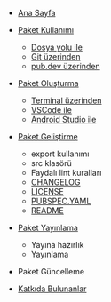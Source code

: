 <!-- docs/_sidebar.md -->
* [Ana Sayfa](README.md)

* [Paket Kullanımı](package-usage/package-usage.md)
  - [Dosya yolu ile](package-usage/by-file-path.md)
  - [Git üzerinden](package-usage/from-git.md)
  - [pub.dev üzerinden](package-usage/from-pubdev.md)

* [Paket Oluşturma](creating-package/creating-package.md)
  - [Terminal üzerinden](creating-package/from-terminal.md)
  - [VSCode ile](creating-package/with-vscode.md)
  - [Android Studio ile](creating-package/with-androidstudio.md)

* [Paket Geliştirme](package-development/package-development.md)
  - export kullanımı
  - src klasörü
  - Faydalı lint kuralları
  - [CHANGELOG](package-development/changelog-file.md)
  - [LICENSE](package-development/license-file.md)
  - [PUBSPEC.YAML](package-development/pubspec-file.md)
  - [README](package-development/readme-file.md)

* [Paket Yayınlama](publishing-package/publishing-package.md)
  - Yayına hazırlık
  - Yayınlama

* Paket Güncelleme

* [Katkıda Bulunanlar](contributors/contributors.md)
